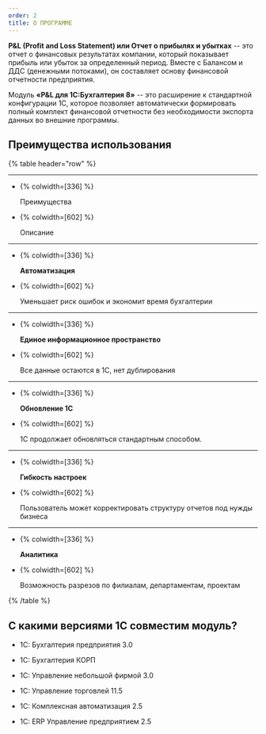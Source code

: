 ```yaml
---
order: 2
title: О ПРОГРАММЕ
---
```


**P&L (Profit and Loss Statement) или Отчет о прибылях и убытках** -- это отчет о финансовых результатах компании, который показывает прибыль или убыток за определенный период. Вместе с Балансом и ДДС (денежными потоками), он составляет основу финансовой отчетности предприятия.

Модуль **«P&L для 1С:Бухгалтерия 8»** -- это расширение к стандартной конфигурации 1С, которое позволяет автоматически формировать полный комплект финансовой отчетности без необходимости экспорта данных во внешние программы.

## **Преимущества использования**

{% table header="row" %}

---

*  {% colwidth=[336] %}

   Преимущества

*  {% colwidth=[602] %}

   Описание

---

*  {% colwidth=[336] %}

   **Автоматизация**

*  {% colwidth=[602] %}

   Уменьшает риск ошибок и экономит время бухгалтерии

---

*  {% colwidth=[336] %}

   **Единое информационное пространство**

*  {% colwidth=[602] %}

   Все данные остаются в 1С, нет дублирования

---

*  {% colwidth=[336] %}

   **Обновление 1С**

*  {% colwidth=[602] %}

   1С продолжает обновляться стандартным способом.

---

*  {% colwidth=[336] %}

   **Гибкость настроек**

*  {% colwidth=[602] %}

   Пользователь может корректировать структуру отчетов под нужды бизнеса

---

*  {% colwidth=[336] %}

   **Аналитика**

*  {% colwidth=[602] %}

   Возможность разрезов по филиалам, департаментам, проектам

{% /table %}

## С какими версиями 1С совместим модуль?

-  1С: Бухгалтерия предприятия 3.0

-  1С: Бухгалтерия КОРП

-  1С: Управление небольшой фирмой 3.0

-  1С: Управление торговлей 11.5

-  1С: Комплексная автоматизация 2.5

-  1С: ERP Управление предприятием 2.5


